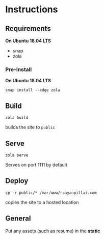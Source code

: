# Instructions

## Requirements
**On Ubuntu 18.04 LTS**
- snap
- zola

### Pre-Install
**On Ubuntu 18.04 LTS**
```
snap install --edge zola
```

## Build

```
zola build
```

builds the site to `public`


## Serve


```
zola serve
```

Serves on port 1111 by default


## Deploy

```
cp -r public/* /var/www/raayanpillai.com
```

copies the site to a hosted location


## General

Put any assets (such as resume) in the **static**